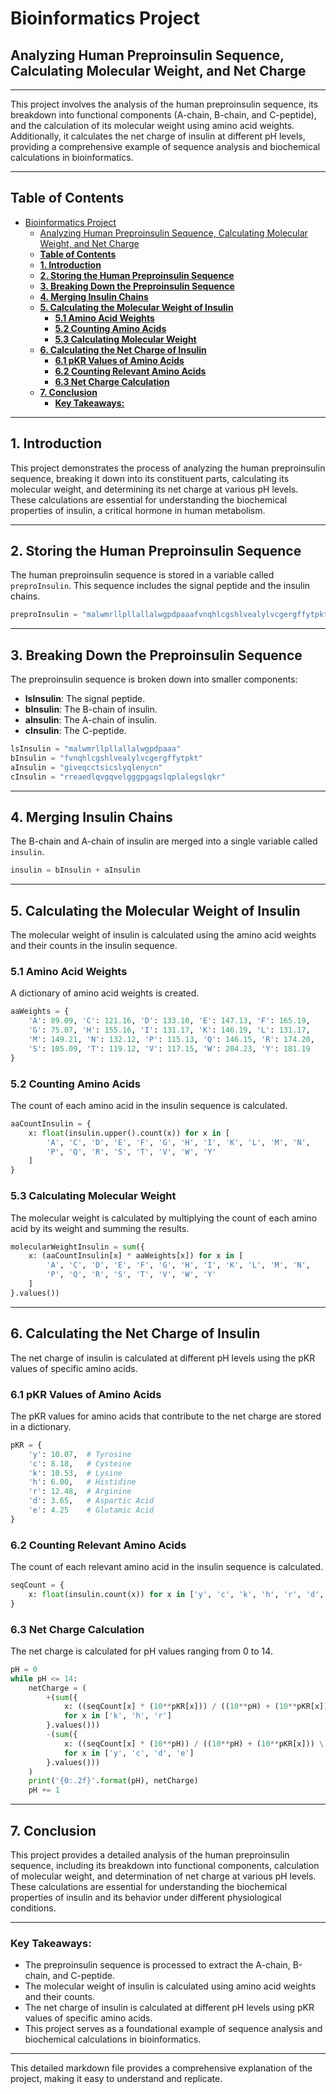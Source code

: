 # Bioinformatics Project
## Analyzing Human Preproinsulin Sequence, Calculating Molecular Weight, and Net Charge
---

This project involves the analysis of the human preproinsulin sequence, its breakdown into functional components (A-chain, B-chain, and C-peptide), and the calculation of its molecular weight using amino acid weights. Additionally, it calculates the net charge of insulin at different pH levels, providing a comprehensive example of sequence analysis and biochemical calculations in bioinformatics.

---

## **Table of Contents**
- [Bioinformatics Project](#bioinformatics-project)
  - [Analyzing Human Preproinsulin Sequence, Calculating Molecular Weight, and Net Charge](#analyzing-human-preproinsulin-sequence-calculating-molecular-weight-and-net-charge)
  - [**Table of Contents**](#table-of-contents)
  - [**1. Introduction**](#1-introduction)
  - [**2. Storing the Human Preproinsulin Sequence**](#2-storing-the-human-preproinsulin-sequence)
  - [**3. Breaking Down the Preproinsulin Sequence**](#3-breaking-down-the-preproinsulin-sequence)
  - [**4. Merging Insulin Chains**](#4-merging-insulin-chains)
  - [**5. Calculating the Molecular Weight of Insulin**](#5-calculating-the-molecular-weight-of-insulin)
    - [**5.1 Amino Acid Weights**](#51-amino-acid-weights)
    - [**5.2 Counting Amino Acids**](#52-counting-amino-acids)
    - [**5.3 Calculating Molecular Weight**](#53-calculating-molecular-weight)
  - [**6. Calculating the Net Charge of Insulin**](#6-calculating-the-net-charge-of-insulin)
    - [**6.1 pKR Values of Amino Acids**](#61-pkr-values-of-amino-acids)
    - [**6.2 Counting Relevant Amino Acids**](#62-counting-relevant-amino-acids)
    - [**6.3 Net Charge Calculation**](#63-net-charge-calculation)
  - [**7. Conclusion**](#7-conclusion)
    - [**Key Takeaways:**](#key-takeaways)

---

## **1. Introduction**

This project demonstrates the process of analyzing the human preproinsulin sequence, breaking it down into its constituent parts, calculating its molecular weight, and determining its net charge at various pH levels. These calculations are essential for understanding the biochemical properties of insulin, a critical hormone in human metabolism.

---

## **2. Storing the Human Preproinsulin Sequence**

The human preproinsulin sequence is stored in a variable called `preproInsulin`. This sequence includes the signal peptide and the insulin chains.

```python
preproInsulin = "malwmrllpllallalwgpdpaaafvnqhlcgshlvealylvcgergffytpktrreaedlqvgqvelgggpgagslqplalegslqkrgiveqcctsicslyqlenycn"
```

---

## **3. Breaking Down the Preproinsulin Sequence**

The preproinsulin sequence is broken down into smaller components:

- **lsInsulin**: The signal peptide.
- **bInsulin**: The B-chain of insulin.
- **aInsulin**: The A-chain of insulin.
- **cInsulin**: The C-peptide.

```python
lsInsulin = "malwmrllpllallalwgpdpaaa"
bInsulin = "fvnqhlcgshlvealylvcgergffytpkt"
aInsulin = "giveqcctsicslyqlenycn"
cInsulin = "rreaedlqvgqvelgggpgagslqplalegslqkr"
```

---

## **4. Merging Insulin Chains**

The B-chain and A-chain of insulin are merged into a single variable called `insulin`.

```python
insulin = bInsulin + aInsulin
```

---

## **5. Calculating the Molecular Weight of Insulin**

The molecular weight of insulin is calculated using the amino acid weights and their counts in the insulin sequence.

### **5.1 Amino Acid Weights**

A dictionary of amino acid weights is created.

```python
aaWeights = {
    'A': 89.09, 'C': 121.16, 'D': 133.10, 'E': 147.13, 'F': 165.19,
    'G': 75.07, 'H': 155.16, 'I': 131.17, 'K': 146.19, 'L': 131.17,
    'M': 149.21, 'N': 132.12, 'P': 115.13, 'Q': 146.15, 'R': 174.20,
    'S': 105.09, 'T': 119.12, 'V': 117.15, 'W': 204.23, 'Y': 181.19
}
```

### **5.2 Counting Amino Acids**

The count of each amino acid in the insulin sequence is calculated.

```python
aaCountInsulin = {
    x: float(insulin.upper().count(x)) for x in [
        'A', 'C', 'D', 'E', 'F', 'G', 'H', 'I', 'K', 'L', 'M', 'N', 
        'P', 'Q', 'R', 'S', 'T', 'V', 'W', 'Y'
    ]
}
```

### **5.3 Calculating Molecular Weight**

The molecular weight is calculated by multiplying the count of each amino acid by its weight and summing the results.

```python
molecularWeightInsulin = sum({
    x: (aaCountInsulin[x] * aaWeights[x]) for x in [
        'A', 'C', 'D', 'E', 'F', 'G', 'H', 'I', 'K', 'L', 'M', 'N', 
        'P', 'Q', 'R', 'S', 'T', 'V', 'W', 'Y'
    ]
}.values())
```

---

## **6. Calculating the Net Charge of Insulin**

The net charge of insulin is calculated at different pH levels using the pKR values of specific amino acids.

### **6.1 pKR Values of Amino Acids**

The pKR values for amino acids that contribute to the net charge are stored in a dictionary.

```python
pKR = {
    'y': 10.07,  # Tyrosine
    'c': 8.18,   # Cysteine
    'k': 10.53,  # Lysine
    'h': 6.00,   # Histidine
    'r': 12.48,  # Arginine
    'd': 3.65,   # Aspartic Acid
    'e': 4.25    # Glutamic Acid
}
```

### **6.2 Counting Relevant Amino Acids**

The count of each relevant amino acid in the insulin sequence is calculated.

```python
seqCount = {
    x: float(insulin.count(x)) for x in ['y', 'c', 'k', 'h', 'r', 'd', 'e']
}
```

### **6.3 Net Charge Calculation**

The net charge is calculated for pH values ranging from 0 to 14.

```python
pH = 0
while pH <= 14:
    netCharge = (
        +(sum({
            x: ((seqCount[x] * (10**pKR[x])) / ((10**pH) + (10**pKR[x])) \
            for x in ['k', 'h', 'r']
        }.values()))
        -(sum({
            x: ((seqCount[x] * (10**pH)) / ((10**pH) + (10**pKR[x])) \
            for x in ['y', 'c', 'd', 'e']
        }.values()))
    )
    print('{0:.2f}'.format(pH), netCharge)
    pH += 1
```

---

## **7. Conclusion**

This project provides a detailed analysis of the human preproinsulin sequence, including its breakdown into functional components, calculation of molecular weight, and determination of net charge at various pH levels. These calculations are essential for understanding the biochemical properties of insulin and its behavior under different physiological conditions.

---

### **Key Takeaways:**
- The preproinsulin sequence is processed to extract the A-chain, B-chain, and C-peptide.
- The molecular weight of insulin is calculated using amino acid weights and their counts.
- The net charge of insulin is calculated at different pH levels using pKR values of specific amino acids.
- This project serves as a foundational example of sequence analysis and biochemical calculations in bioinformatics.

---

This detailed markdown file provides a comprehensive explanation of the project, making it easy to understand and replicate.